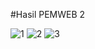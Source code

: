 #Hasil PEMWEB 2

![1](https://github.com/DharmaAlamsyah/Pemograman-Web-2/assets/145315461/61f52aac-5a8d-418b-8bd0-d6182d32e10d)
![2](https://github.com/DharmaAlamsyah/Pemograman-Web-2/assets/145315461/75bd47b3-c9ce-4300-84ac-8cbef883cdc3)
![3](https://github.com/DharmaAlamsyah/Pemograman-Web-2/assets/145315461/6f292201-328c-4e99-be84-3509dc412d26)
